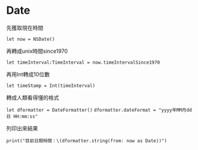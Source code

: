 # Date
先獲取現在時間

```let now = NSDate()```

再轉成unix時間since1970

```let timeInterval:TimeInterval = now.timeIntervalSince1970```

再用Int轉成10位數

```let timeStamp = Int(timeInterval)```

轉成人類看得懂的格式

```let dformatter = DateFormatter()```
```dformatter.dateFormat = "yyyy年MM月dd日 HH:mm:ss"```

列印出來結果

```print("目前日期時間：\(dformatter.string(from: now as Date))")```



